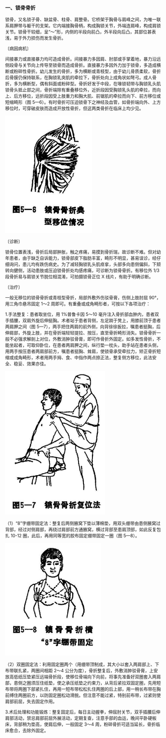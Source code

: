 ### 一、锁骨骨折

锁骨，又名锁子骨、缺盆骨、柱骨、肩整骨。它桥架于胸骨与肩峰之间，为唯一联系肩胛带与躯干的支架。它内端接胸骨柄，构成胸锁关节，外端连肩峰，构成肩锁关节。锁骨干较细，呈“〜”形，内侧的半段向前凸，外半段向后凸，其部位甚表浅，易于外力损伤而发生骨折。

〔病因病机〕

间接暴力或直接暴力均可造成骨折。间接暴力多因肩、肘部或手掌着地，暴力沿远侧段骨与关节向上传导至锁骨而造成骨折。直接暴力多因外力加于锁骨，多造成横断或粉碎性骨折。幼儿发生的骨折，多为横断或青枝型，由于幼儿骨质柔软，骨折后骨膜仍保持联系，在胸锁乳突肌的牵拉下，骨折处向上成角状如弩弓。成人骨折，多为横断型，偶有斜面或粉碎型。骨折好发于中段，在喙锁韧带与胸锁乳头肌锁骨头抵止部之间，骨折端除有重叠移位外，近折段因受胸锁乳头肌的牵拉，而向上、后方移位，远折段因受上肢重力和胸大肌、前锯肌的牵拉而向下、前方移位或短缩畸形（图 5—6）。有时骨折可压迫锁骨下之神经及血管，如骨折端向外、上方移位时，可穿破皮肤而造成开放性骨折，但这两类骨折在临床上均少见。

<img src="./img/5-6.jpg" style="zoom:70%;" />

〔诊断〕

锁骨位置表浅，骨折后局部肿胀，触之疼痛，易摸到骨折瑞，故诊断不难。但对幼年患者，由于缺乏自诉能力，锁骨部皮下脂肪丰富，畸形不明显，甚易误诊，经仔细询问，患儿均有跌伤病史。为了减轻胸锁乳头肌痉挛，头部多向患侧偏斜，下颏转向健侧，活动患肢或压迫锁骨折处均感疼痛，可诊断为锁骨骨折。有移位外 1/3 段骨折易与肩锁关节脱位相混淆，可拍摄锁骨正位 X 线片，有助于明确诊断。

〔治疗〕

一般无移位的锁骨骨折或青枝型骨折，局部外敷外伤驳骨膏，伤侧上肢肘屈 90°，用三角巾悬吊固定 1〜2 周即可。有重叠或成角畸形者，可按以下各项治疗：

1.手法整复：患者取坐位，用 1%普鲁卡因 5〜10 毫升注入骨折部血肿内，患者双手插腰，双肩外旋后伸挺胸。术者站于患者背侧，左足䠀于凳上，用膝前顶于患者两肩胛之间（图 5—7），两手把住两肩的前外侧，向背徐徐扳拉，嘱患者挺胸，后伸肩部，外旋上肢，并在骨折端轻轻提拉、按压，直至骨折畸形消失。锁骨骨折一般不必强求解剖上对位，外敷消肿驳骨膏，即可作骨折外固定。如多发性骨折，不能坐起者，可取仰卧位，在患者两肩胛之间，纵行垫一枕头，助手站在患者头侧，用两手按压患者两肩部前方，嘱患者挺胸、耸肩，使锁骨承受牵拉力，矫正骨折短缩或成角畸形，术者用两手拇、食、中指作两点捺正法，整复侧方移位，此法安全、稳妥、效果亦佳。

<img src="./img/5-7.jpg" style="zoom:70%;" />

（1）“8”字绷带固定法：整复后两侧腋窝下垫以薄棉垫，用双头绷带由患侧腋窝过背部，经过对侧肩部，再绕过肩部前方通腋窝，横过背部至患肩顶部，如此反复包扎 10-12 圈，此后，再用同等宽的胶布固定绷带固定一圈（图 5—8）。

<img src="./img/5-8.jpg" style="zoom:70%;" />

（2）双圈固定法：利用固定圈两个（用绷带顶制成，其大小以套入两肩部上、下布带联扎紧，两圈间相距 2〜4 公分为度），骨折整复后，外敷消肿驳骨膏，上安放高低纸压垫紧压远端骨折段，使移位骨端向下向前，将事先准备好双圈套入两肩部，患侧之圈须压住纸垫，使之承压纸垫之约束力，从背后紧拉双固定圈，先用短布带将两圈下部紧扎住，再用一短布带松松扎住两圈的后上部，用一稍长布带在胸前缚住两圈前方，以防固定圈松动滑脱。但注意不能过紧，特别前布带，过紧则使肩部前屈，失去固定作用。

3.术后处理和功能锻炼：整复固定后，每日主动握拳，伸屈肘关节，双手插腰后伸肩部活动，禁忌肩部前屈外展活动，定期复查，注意手部的血运，晚间平卧硬板床，背部稍为垫高，使肩后伸，一般固定 3〜4 周，粉碎骨折可适当延长，骨折临床愈合，去除外固定。
